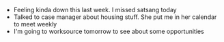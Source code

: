 *   Feeling kinda down this last week. I missed satsang today
*   Talked to case manager about housing stuff. She put me in her calendar to meet weekly
*   I'm going to worksource tomorrow to see about some opportunities